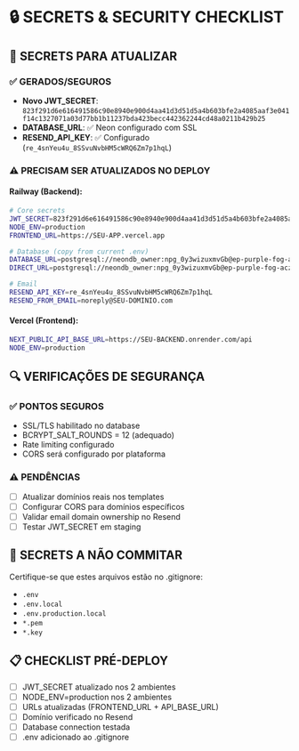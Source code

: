 # 🔒 SECRETS & SECURITY CHECKLIST

## 🔑 SECRETS PARA ATUALIZAR

### ✅ GERADOS/SEGUROS
- **Novo JWT_SECRET**: `823f291d6e616491586c90e8940e900d4aa41d3d51d5a4b603bfe2a4085aaf3e041f14c1327071a03d77bb1b11237bda423becc442362244cd48a0211b429b25`
- **DATABASE_URL**: ✅ Neon configurado com SSL
- **RESEND_API_KEY**: ✅ Configurado (`re_4snYeu4u_8SSvuNvbHM5cWRQ6Zm7p1hqL`)

### ⚠️ PRECISAM SER ATUALIZADOS NO DEPLOY

#### Railway (Backend):
```bash
# Core secrets
JWT_SECRET=823f291d6e616491586c90e8940e900d4aa41d3d51d5a4b603bfe2a4085aaf3e041f14c1327071a03d77bb1b11237bda423becc442362244cd48a0211b429b25
NODE_ENV=production
FRONTEND_URL=https://SEU-APP.vercel.app

# Database (copy from current .env)
DATABASE_URL=postgresql://neondb_owner:npg_0y3wizuxmvGb@ep-purple-fog-aczpctpi-pooler.sa-east-1.aws.neon.tech/neondb?sslmode=require
DIRECT_URL=postgresql://neondb_owner:npg_0y3wizuxmvGb@ep-purple-fog-aczpctpi.sa-east-1.aws.neon.tech/neondb?sslmode=require

# Email
RESEND_API_KEY=re_4snYeu4u_8SSvuNvbHM5cWRQ6Zm7p1hqL
RESEND_FROM_EMAIL=noreply@SEU-DOMINIO.com
```

#### Vercel (Frontend):
```bash
NEXT_PUBLIC_API_BASE_URL=https://SEU-BACKEND.onrender.com/api
NODE_ENV=production
```

## 🔍 VERIFICAÇÕES DE SEGURANÇA

### ✅ PONTOS SEGUROS
- SSL/TLS habilitado no database
- BCRYPT_SALT_ROUNDS = 12 (adequado)
- Rate limiting configurado
- CORS será configurado por plataforma

### ⚠️ PENDÊNCIAS
- [ ] Atualizar domínios reais nos templates
- [ ] Configurar CORS para domínios específicos
- [ ] Validar email domain ownership no Resend
- [ ] Testar JWT_SECRET em staging

## 🚨 SECRETS A NÃO COMMITAR

Certifique-se que estes arquivos estão no .gitignore:
- `.env`
- `.env.local`
- `.env.production.local`
- `*.pem`
- `*.key`

## 📋 CHECKLIST PRÉ-DEPLOY

- [ ] JWT_SECRET atualizado nos 2 ambientes
- [ ] NODE_ENV=production nos 2 ambientes  
- [ ] URLs atualizadas (FRONTEND_URL + API_BASE_URL)
- [ ] Domínio verificado no Resend
- [ ] Database connection testada
- [ ] .env adicionado ao .gitignore